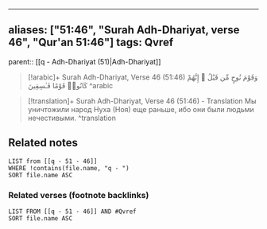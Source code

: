 
---
aliases: ["51:46", "Surah Adh-Dhariyat, verse 46", "Qur'an 51:46"]
tags: Qvref
---

parent:: [[q - Adh-Dhariyat (51)|Adh-Dhariyat]]

> [!arabic]+ Surah Adh-Dhariyat, Verse 46 (51:46)
> <span class="quran-arabic">وَقَوْمَ نُوحٍ مِّن قَبْلُ ۖ إِنَّهُمْ كَانُوا۟ قَوْمًا فَـٰسِقِينَ</span>
^arabic

> [!translation]+ Surah Adh-Dhariyat, Verse 46 (51:46) - Translation
> Мы уничтожили народ Нуха (Ноя) еще раньше, ибо они были людьми нечестивыми.
^translation



## Related notes
```dataview
LIST from [[q - 51 - 46]]
WHERE !contains(file.name, "q - ")
SORT file.name ASC
```

### Related verses (footnote backlinks)
```dataview
LIST FROM [[q - 51 - 46]] AND #Qvref
SORT file.name ASC
```

